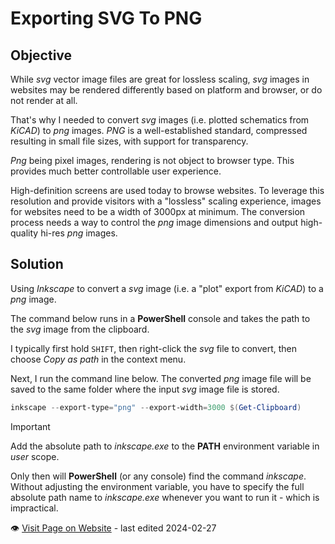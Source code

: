 # Exporting SVG To PNG

## Objective

While *svg* vector image files are great for lossless scaling, *svg* images in websites may be rendered differently based on platform and browser, or do not render at all.

That's why I needed to convert *svg* images (i.e. plotted schematics from *KiCAD*) to *png* images. *PNG* is a well-established standard, compressed resulting in small file sizes, with support for transparency. 

*Png* being pixel images, rendering is not object to browser type. This provides much better controllable user experience.

High-definition screens are used today to browse websites. To leverage this resolution and provide visitors with a "lossless" scaling experience, images for websites need to be a width of 3000px at minimum. The conversion process needs a way to control the *png* image dimensions and output high-quality hi-res *png* images.

## Solution
Using *Inkscape* to convert a *svg* image (i.e. a "plot" export from *KiCAD*) to a *png* image.

The command below runs in a **PowerShell** console and takes the path to the *svg* image from the clipboard.

I typically first hold `SHIFT`, then right-click the *svg* file to convert, then choose *Copy as path* in the context menu.

Next, I run the command line below. The converted *png* image file will be saved to the same folder where the input *svg* image file is stored.

```powershell
inkscape --export-type="png" --export-width=3000 $(Get-Clipboard)
```
> [!IMPORTANT]  
> Add the absolute path to *inkscape.exe* to the **PATH** environment variable in *user* scope.
>
> Only then will **PowerShell** (or any console) find the command *inkscape*. Without adjusting the environment variable, you have to specify the full absolute path name to *inkscape.exe* whenever you want to run it - which is impractical.

:eye:&nbsp;[Visit Page on Website](https://powershell.one/doneland_test/tools/software/powershell/imageprocessing/fileformatconversion/.svgto.png?677065020426240854) - last edited 2024-02-27

